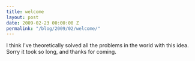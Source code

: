 ```yaml
---
title: welcome
layout: post
date: 2009-02-23 00:00:00 Z
permalink: "/blog/2009/02/welcome/"
---
```


I think I've theoretically solved all the problems in the world with this idea. Sorry it took so long, and thanks for coming.
